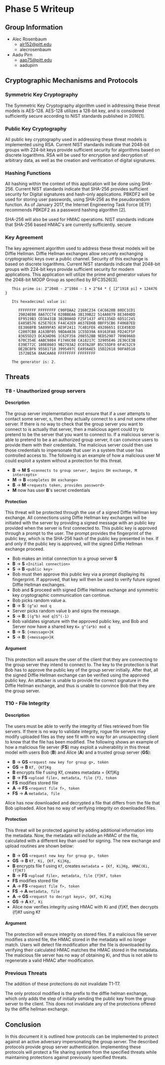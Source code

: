 # Phase 5 Writeup

## Group Information

* Alec Rosenbaum
    - alr152@pitt.edu
    - alecrosenbaum
* Aadu Pirn
    - aap75@pitt.edu
    - aadupirn


## Cryptographic Mechanisms and Protocols

### Symmetric Key Cryptography

The Symmetric Key Cryptography algorithm used in addressing these threat models is AES-128. AES-128 utilizes a 128-bit key, and is considered sufficiently secure according to NIST standards published in 2016[1]. 

### Public Key Cryptography

All public key cryptography used in addressing these threat models is implemented using RSA. Current NIST standards indicate that 2048-bit groups with 224-bit keys provide sufficient security for algorithms based on discrete logarithms. RSA will be used for encryption and decryption of arbitrary data, as well as the creation and verification of digital signatures.

### Hashing Functions

All hashing within the context of this application will be done using SHA-256. Current NIST standards indicate that SHA-256 provides sufficient security for Digital signatures and hash-only applications. PBKDF2 will be used for storing user passwords, using SHA-256 as the pseudorandom function. As of January 2017, the Internet Engineering Task Force (IETF) recommends PBKDF2 as a password hashing algorithm [2].

SHA-256 will also be used for HMAC operations. NIST standards indicate that SHA-256 based HMAC's are currently sufficiently. secure 

### Key Agreement

The key agreement algorithm used to address these threat models will be Diffie Hellman. Diffie Hellman exchanges allow securely exchanging cryptographic keys over a public channel. Security of this exchange is based on discrete logarithms. Current NIST standards indicate that 2048-bit groups with 224-bit keys provide sufficient security for modern applications. This application will utilize the prime and generator values for the 2048-bit MODP Group as specified by RFC3526[3].

```
   This prime is: 2^2048 - 2^1984 - 1 + 2^64 * { [2^1918 pi] + 124476 }

   Its hexadecimal value is:

      FFFFFFFF FFFFFFFF C90FDAA2 2168C234 C4C6628B 80DC1CD1
      29024E08 8A67CC74 020BBEA6 3B139B22 514A0879 8E3404DD
      EF9519B3 CD3A431B 302B0A6D F25F1437 4FE1356D 6D51C245
      E485B576 625E7EC6 F44C42E9 A637ED6B 0BFF5CB6 F406B7ED
      EE386BFB 5A899FA5 AE9F2411 7C4B1FE6 49286651 ECE45B3D
      C2007CB8 A163BF05 98DA4836 1C55D39A 69163FA8 FD24CF5F
      83655D23 DCA3AD96 1C62F356 208552BB 9ED52907 7096966D
      670C354E 4ABC9804 F1746C08 CA18217C 32905E46 2E36CE3B
      E39E772C 180E8603 9B2783A2 EC07A28F B5C55DF0 6F4C52C9
      DE2BCBF6 95581718 3995497C EA956AE5 15D22618 98FA0510
      15728E5A 8AACAA68 FFFFFFFF FFFFFFFF

   The generator is: 2.
```

## Threats

### T8 - Unauthorized group servers

#### Description

The group server implementation must ensure that if a user attempts to contact some server, s, then they actually connect to s and not some other server. If there is no way to check that the group server you want to connect to is actually that server, then a malicious agent could try to pretend to be the server that you want to connect to. If a malicious server is able to pretend to be a an authorized group server, it can convince users to provide them with their credentials. The malicious server could then use those credentials to impersonate that user in a system that user has controlled access to. The following is an example of how a malicious user M could exploit a system without a protection for this threat.

* **B** -> **M**  **S** `<connects to group server, begins DH exchange, M intercepts>`
* **M** -> **B** `<completes DH exchange>`
* **B** -> **M** `<requests token, provides password>`
* **M** now has user **B**'s secret credentials


#### Protection

This threat will be protected through the use of a signed Diffie Hellman key exchange. All connections using Diffie Hellman key exchanges will be initiated with the server by providing a signed message with an public key provided when the server is first connected to. This public key is approved through a prompt to the user. The prompt provides the fingerprint of the public key, which is the SHA-256 hash of the public key presented in hex. If and only if the public key is approved, will the signed Diffie Hellman exchange proceed.

* Bob makes an initial connection to a group server **S**
* **B** -> **S** ``<Initial connection>``
* **S** -> **B** ``<public key>``
* Bob must then approve this public key via a prompt displaying its fingerprint. If approved, that key will then be used to verify future signed Diffie Hellman exchanges.
* Bob and **S** proceed with signed Diffie Hellman exchange and symmetric key cryptographic communication can continue. 
* Bob picks random value a.
* **B** -> **S**: `(g^a) mod q`
* Server picks random value b and signs the message.
* **S** -> **B**: `[(g^b) mod q]S^(-1)`
* Bob validates signature with the approved public key, and Bob and Server now have a shared key `K= g^(a*b) mod q`
* **B** -> **S**: `{<message>}K`
* **S** -> **B**: `{<message>}K`

#### Argument

This protection will assure the user of the client that they are connecting to the group server they intend to connect to. The key to the protection is that Bob has to approve the public key of the group server initially. After that, all the signed Diffie Hellman exchange can be verified using the approved public key. An attacker is unable to provide the correct signature in the Diffie Hellman exchange, and thus is unable to convince Bob that they are the group server.


### T10 - File Integrity

#### Description

The users must be able to verify the integrity of files retrieved from file servers. If there is no way to validate integrity, rogue file servers may modify uploaded files as they see fit with no way for an unsuspecting client to know that the file has been modified. The following shows an example of how a malicious file server (**FS**) may exploit a vulnerability in this threat model with users Bob (**B**) and Alice (**A**) and a trusted group server (**GS**):

* **B** -> **GS** `<request new key for group g>, token`
* **GS** -> **B** `Kf, {Kf}Kg`
* **B** encrypts file f using Kf, creates metadata = {Kf}Kg 
* **B** -> **FS** `<upload file>, metadata, file {f}, token`
* **FS** modifies stored file
* **A** -> **FS** `<request file f>, token`
* **FS** -> **A** `metadata, file`

Alice has now downloaded and decrypted a file that differs from the file that Bob uploaded. Alice has no way of verifying integrity on downloaded files.

#### Protection

This threat will be protected against by adding additional information into the metadata. Now, the metadata will include an HMAC of the file, calculated with a different key than used for signing. The new exchange and upload routines are shown below:

* **B** -> **GS** `<request new key for group g>, token`
* **GS** -> **B** `Kf, Ki, {Kf, Ki}Kg, `
* **B** encrypts file f using `Kf`, creates `metadata = {Kf, Ki}Kg, HMAC(Ki, {f}Kf)`
* **B** -> **FS** `<upload file>, metadata, file {f}Kf, token`
* **FS** modifies stored file
* **A** -> **FS** `<request file f>, token`
* **FS** -> **A** `metadata, file`
* **A** -> **GS** `<request to decrypt keys>, {Kf, Ki}Kg`
* **GS** -> **A** `Kf, Ki`
* Alice now verifies integrity using HMAC with Ki and {f}Kf, then decrypts {f}Kf using Kf

#### Argument

The protection will ensure integrity on stored files. If a malicious file server modifies a stored file, the HMAC stored in the metadata will no longer match. Users will detect file modification after the file is downloaded by verifying their calculated HMAC matches the HMAC stored in the metadata. The malicious file server has no way of obtaining Ki, and thus is not able to regenerate a valid HMAC after modification.

### Previous Threats

The addition of these protections do not invalidate T1-T7.

The only protocol modified is the prefix to the diffie helman exchange, which only adds the step of initially sending the public key from the group server to the client. This does not invalidate any of the protections offered by the diffie hellman exchange.


## Conclusion

In this document it is outlined how protocols can be implemented to protect against an active adversary impersonating the group server. The described protocols provide group server authentication. Implementing these protocols will protect a file sharing system from the specified threats while maintaining protections against previously specified threats.

